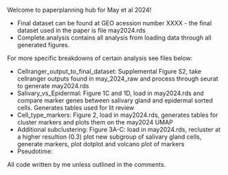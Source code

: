 Welcome to paperplanning hub for May et al 2024!

* Final dataset can be found at GEO acession number XXXX - the final dataset used in the paper is file may2024.rds
* Complete.analysis contains all analysis from loading data through all generated figures.

For more specific breakdowns of certain analysis see files below:
* Cellranger_output_to_final_dataset: Supplemental Figure S2, take cellranger outputs found in may_2024_raw and process through seurat to generate may2024.rds 
* Salivary_vs_Epidermal: Figure 1C and 1D, load in may2024.rds and compare marker genes between salivary gland and epidermal sorted cells. Generates tables used for lit review
* Cell_type_markers: Figure 2, load in may2024.rds, generates tables for cluster markers and plots them on the may2024 UMAP
* Additional subclustering: Figure 3A-C: load in may2024.rds, recluster at a higher resultion (0.3) plot new subgroup of salivary gland cells, generate markers, plot dotplot and volcano plot of markers
* Pseudotime:

All code written by me unless outlined in the comments. 
